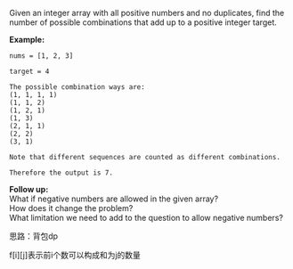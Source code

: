 Given an integer array with all positive numbers and no duplicates, find the number of possible combinations that add up to a positive integer target.

**Example:**

```
nums = [1, 2, 3]

target = 4

The possible combination ways are:
(1, 1, 1, 1)
(1, 1, 2)
(1, 2, 1)
(1, 3)
(2, 1, 1)
(2, 2)
(3, 1)

Note that different sequences are counted as different combinations.

Therefore the output is 7.
```

**Follow up:**  
What if negative numbers are allowed in the given array?  
How does it change the problem?  
What limitation we need to add to the question to allow negative numbers?

思路：背包dp 

f\[i\]\[j\]表示前i个数可以构成和为j的数量




